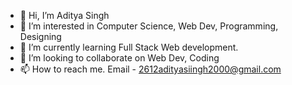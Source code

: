 - 👋 Hi, I’m Aditya Singh
- 👀 I’m interested in Computer Science, Web Dev, Programming, Designing
- 🌱 I’m currently learning Full Stack Web development.
- 💞️ I’m looking to collaborate on Web Dev, Coding 
- 📫 How to reach me. Email - 2612adityasiingh2000@gmail.com

<!---
adyeetya/adyeetya is a ✨ special ✨ repository because its `README.md` (this file) appears on your GitHub profile.
You can click the Preview link to take a look at your changes.
--->
